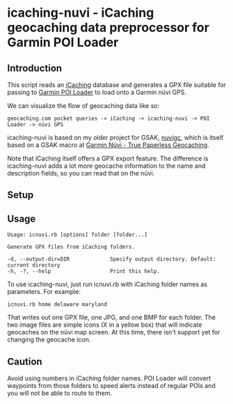 # icaching-nuvi - iCaching geocaching data preprocessor for Garmin POI Loader

## Introduction

This script reads an [iCaching](http://icaching.eu) database and generates a
GPX file suitable for passing to 
[Garmin POI Loader](http://www8.garmin.com/products/poiloader/) to load onto a Garmin n&uuml;vi
GPS.

We can visualize the flow of geocaching data like so:

    geocaching.com pocket queries -> iCaching -> icaching-nuvi -> POI Loader -> nüvi GPS

icaching-nuvi is based on my older project for GSAK, [nuvigc](https://github.com/mortonfox/nuvigc), which is itself based on a GSAK macro at
[Garmin N&uuml;vi - True Paperless Geocaching](http://geocaching.williamsonnetwork.com).

Note that iCaching itself offers a GPX export feature. The difference is icaching-nuvi adds a lot more geocache information to the name and description fields, so you can read that on the n&uuml;vi.

## Setup

## Usage

    Usage: icnuvi.rb [options] folder [folder...]

    Generate GPX files from iCaching folders.

	-d, --output-dir=DIR             Specify output directory. Default: current directory
	-h, -?, --help                   Print this help.

To use icaching-nuvi, just run icnuvi.rb with iCaching folder names as parameters.
For example:

    icnuvi.rb home delaware maryland

That writes out one GPX file, one JPG, and one BMP for each folder. The two image files are simple icons (X in a yellow box) that will indicate geocaches on the n&uuml;vi map screen. At this time, there isn't support yet for changing the geocache icon.

## Caution

Avoid using numbers in iCaching folder names. POI Loader will convert waypoints
from those folders to speed alerts instead of regular POIs and you will not be
able to route to them.

